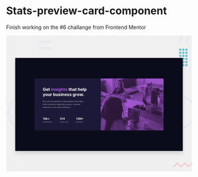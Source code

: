 # Stats-preview-card-component

Finish working on the #6 challange from Frontend Mentor


![Design preview for the Stats preview card component coding challenge](./design/desktop-preview.jpg)
